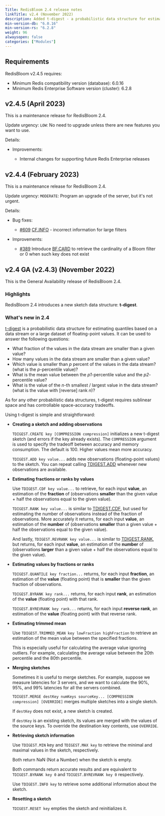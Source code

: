 ```yaml
---
Title: RedisBloom 2.4 release notes
linkTitle: v2.4 (November 2022)
description: Added t-digest - a probabilistic data structure for estimating quantiles based on a data stream or a large dataset of floating-point values.
min-version-db: "6.0.16"
min-version-rs: "6.2.8"
weight: 96
alwaysopen: false
categories: ["Modules"]
---
```

## Requirements

RedisBloom v2.4.5 requires:

- Minimum Redis compatibility version (database): 6.0.16
- Minimum Redis Enterprise Software version (cluster): 6.2.8

## v2.4.5 (April 2023)

This is a maintenance release for RedisBloom 2.4.

Update urgency: `LOW`: No need to upgrade unless there are new features you want to use.

Details:

- Improvements:

  - Internal changes for supporting future Redis Enterprise releases

## v2.4.4 (February 2023)

This is a maintenance release for RedisBloom 2.4.

Update urgency: `MODERATE`: Program an upgrade of the server, but it's not urgent.

Details:

- Bug fixes:

  - [#609](https://github.com/RedisBloom/RedisBloom/issues/609) [CF.INFO](https://redis.io/commands/cf.info/) - incorrect information for large filters

- Improvements:

  - [#389](https://github.com/RedisBloom/RedisBloom/issues/389) Introduce [BF.CARD](https://redis.io/commands/bf.card/) to retrieve the cardinality of a Bloom filter or 0 when such key does not exist

## v2.4 GA (v2.4.3) (November 2022)

This is the General Availability release of RedisBloom 2.4.

### Highlights

RedisBloom 2.4 introduces a new sketch data structure: **t-digest**.

### What's new in 2.4

[t-digest](https://www.sciencedirect.com/science/article/pii/S2665963820300403) is a probabilistic data structure for estimating quantiles based on a data stream or a large dataset of floating-point values. It can be used to answer the following questions:

- What fraction of the values in the data stream are smaller than a given value?
- How many values in the data stream are smaller than a given value?
- Which value is smaller than _p_ percent of the values in the data stream? (what is the _p_-percentile value)?
- What is the mean value between the _p1_-percentile value and the _p2_-percentile value?
- What is the value of the _n_-th smallest / largest value in the data stream? (what is the value with [reverse] rank _n_)?

As for any other probabilistic data structures, t-digest requires sublinear space and has controllable space-accuracy tradeoffs.

Using t-digest is simple and straightforward:

* **Creating a sketch and adding observations**

  `TDIGEST.CREATE key [COMPRESSION compression]` initializes a new t-digest sketch (and errors if the key already exists). The `COMPRESSION` argument is used to specify the tradeoff between accuracy and memory consumption. The default is 100. Higher values mean more accuracy.

  `TDIGEST.ADD key value...` adds new observations (floating-point values) to the sketch. You can repeat calling [TDIGEST.ADD](https://redis.io/commands/tdigest.add/) whenever new observations are available.

* **Estimating fractions or ranks by values**

  Use `TDIGEST.CDF key value...` to retrieve, for each input **value**, an estimation of the **fraction** of (observations **smaller** than the given value + half the observations equal to the given value).

  `TDIGEST.RANK key value...` is similar to [TDIGEST.CDF](https://redis.io/commands/tdigest.cdf/), but used for estimating the number of observations instead of the fraction of observations. More accurately it returns, for each input **value**, an estimation of the **number** of (observations **smaller** than a given value + half the observations equal to the given value).

  And lastly, `TDIGEST.REVRANK key value...` is similar to [TDIGEST.RANK](https://redis.io/commands/tdigest.rank/), but returns, for each input **value**, an estimation of the **number** of (observations **larger** than a given value + half the observations equal to the given value).

* **Estimating values by fractions or ranks**

  `TDIGEST.QUANTILE key fraction...` returns, for each input **fraction**, an estimation of the **value** (floating point) that is **smaller** than the given fraction of observations.

  `TDIGEST.BYRANK key rank...` returns, for each input **rank**, an estimation of the **value** (floating point) with that rank.

  `TDIGEST.BYREVRANK key rank...` returns, for each input **reverse rank**, an estimation of the **value** (floating point) with that reverse rank.

* **Estimating trimmed mean**

  Use `TDIGEST.TRIMMED_MEAN key lowFraction highFraction` to retrieve an estimation of the mean value between the specified fractions.

  This is especially useful for calculating the average value ignoring outliers. For example, calculating the average value between the 20th percentile and the 80th percentile.

* **Merging sketches**

  Sometimes it is useful to merge sketches. For example, suppose we measure latencies for 3 servers, and we want to calculate the 90%, 95%, and 99% latencies for all the servers combined.

  `TDIGEST.MERGE destKey numKeys sourceKey... [COMPRESSION compression] [OVERRIDE]` merges multiple sketches into a single sketch.

  If `destKey` does not exist, a new sketch is created.

  If `destKey` is an existing sketch, its values are merged with the values of the source keys. To override the destination key contents, use `OVERRIDE`.

* **Retrieving sketch information**

  Use `TDIGEST.MIN` key and `TDIGEST.MAX key` to retrieve the minimal and maximal values in the sketch, respectively.

  Both return NaN (Not a Number) when the sketch is empty.

  Both commands return accurate results and are equivalent to `TDIGEST.BYRANK key 0` and `TDIGEST.BYREVRANK key 0` respectively.

  Use `TDIGEST.INFO key` to retrieve some additional information about the sketch.

* **Resetting a sketch**

  `TDIGEST.RESET key` empties the sketch and reinitializes it.
